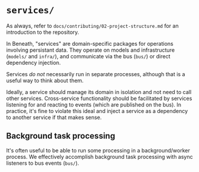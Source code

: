 # `services/`

As always, refer to `docs/contributing/02-project-structure.md` for an introduction to the repository.

In Beneath, "services" are domain-specific packages for operations involving persistant data. They operate on models and infrastructure (`models/` and `infra/`), and communicate via the bus (`bus/`) or direct dependency injection.

Services *do not* necessarily run in separate processes, although that is a useful way to think about them. 

Ideally, a service should manage its domain in isolation and not need to call other services. Cross-service functionality should be facilitated by services listening for and reacting to events (which are published on the bus). In practice, it's fine to violate this ideal and inject a service as a dependency to another service if that makes sense.

## Background task processing

It's often useful to be able to run some processing in a background/worker process. We effectively accomplish background task processing with async listeners to bus events (`bus/`).
